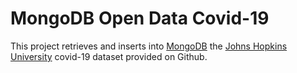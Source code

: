 # MongoDB Open Data Covid-19

This project retrieves and inserts into [MongoDB](http://mongodb.com/) the [Johns Hopkins University](https://www.jhu.edu/) covid-19 dataset provided on Github. 
